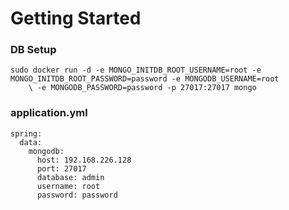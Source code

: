 # Getting Started

### DB Setup
```
sudo docker run -d -e MONGO_INITDB_ROOT_USERNAME=root -e MONGO_INITDB_ROOT_PASSWORD=password -e MONGODB_USERNAME=root 
    \ -e MONGODB_PASSWORD=password -p 27017:27017 mongo
```

### application.yml

```
spring:
  data:
    mongodb:
      host: 192.168.226.128
      port: 27017
      database: admin
      username: root
      password: password

```